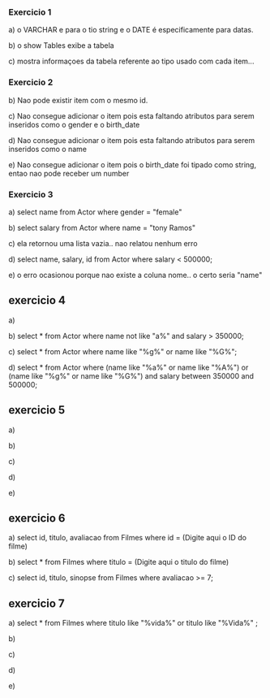 ### Exercicio 1
a)  o VARCHAR e para o tio string e o DATE é especificamente para datas.

b) o show Tables exibe a tabela

c) mostra informaçoes da tabela referente ao tipo usado com cada item...

### Exercicio 2

b) Nao pode existir item com o mesmo id.

c) Nao consegue adicionar o item pois esta faltando atributos para serem inseridos como o gender e o birth_date

d) Nao consegue adicionar o item pois esta faltando atributos para serem inseridos como o name

e) Nao consegue adicionar o item pois o birth_date foi tipado como string, entao nao pode receber um number

### Exercicio 3

a) select name from Actor where gender = "female"

b) select salary from Actor where name = "tony Ramos"

c) ela retornou uma lista vazia.. nao relatou nenhum erro

d) select name, salary, id from Actor where salary < 500000;

e) o erro ocasionou porque nao existe a coluna nome.. o certo seria "name"

## exercicio 4

a) 

b) select * from Actor where name not like "a%" and salary > 350000; 

c) select * from Actor where name like "%g%" or name like "%G%";

d) select * from Actor where (name like "%a%" or name like "%A%") or (name like "%g%" or name like "%G%") and salary between 350000 and 500000;

## exercicio 5

a)

b)

c)

d)

e)

## exercicio 6

a) select id, titulo, avaliacao from Filmes where id = (Digite aqui o ID do filme)

b) select * from Filmes where titulo = (Digite aqui o titulo do filme)

c) select id, titulo, sinopse from Filmes where avaliacao >= 7;

## exercicio 7

a)  select * from Filmes where titulo like "%vida%" or titulo like "%Vida%" ;

b)

c)

d)

e)
